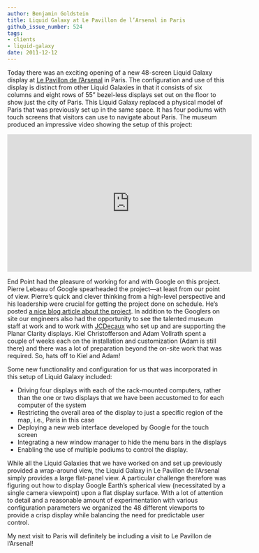 ```yaml
---
author: Benjamin Goldstein
title: Liquid Galaxy at Le Pavillon de l’Arsenal in Paris
github_issue_number: 524
tags:
- clients
- liquid-galaxy
date: 2011-12-12
---
```


Today there was an exciting opening of a new 48-screen Liquid Galaxy display at [Le Pavillon de l’Arsenal](http://www.parismetropole2020.com/evenement/index_en.html) in Paris. The configuration and use of this display is distinct from other Liquid Galaxies in that it consists of six columns and eight rows of 55” bezel-less displays set out on the floor to show just the city of Paris. This Liquid Galaxy replaced a physical model of Paris that was previously set up in the same space. It has four podiums with touch screens that visitors can use to navigate about Paris. The museum produced an impressive video showing the setup of this project:

<iframe allowfullscreen="" frameborder="0" height="315" src="https://www.youtube.com/embed/BP6ZYBTjoXE" width="560"></iframe>

End Point had the pleasure of working for and with Google on this project. Pierre Lebeau of Google spearheaded the project—at least from our point of view. Pierre’s quick and clever thinking from a high-level perspective and his leadership were crucial for getting the project done on schedule. He’s posted [a nice blog article about the project](https://maps.googleblog.com/2011/12/new-view-of-google-earth-on-48-screens.html). In addition to the Googlers on site our engineers also had the opportunity to see the talented museum staff at work and to work with [JCDecaux](https://www.jcdecaux.fr/) who set up and are supporting the Planar Clarity displays. Kiel Christofferson and Adam Vollrath spent a couple of weeks each on the installation and customization (Adam is still there) and there was a lot of preparation beyond the on-site work that was required. So, hats off to Kiel and Adam!

Some new functionality and configuration for us that was incorporated in this setup of Liquid Galaxy included:

- Driving four displays with each of the rack-mounted computers, rather than the one or two displays that we have been accustomed to for each computer of the system
- Restricting the overall area of the display to just a specific region of the map, i.e., Paris in this case
- Deploying a new web interface developed by Google for the touch screen
- Integrating a new window manager to hide the menu bars in the displays
- Enabling the use of multiple podiums to control the display.

While all the Liquid Galaxies that we have worked on and set up previously provided a wrap-around view, the Liquid Galaxy in Le Pavillon de l’Arsenal simply provides a large flat-panel view. A particular challenge therefore was figuring out how to display Google Earth’s spherical view (necessitated by a single camera viewpoint) upon a flat display surface. With a lot of attention to detail and a reasonable amount of experimentation with various configuration parameters we organized the 48 different viewports to provide a crisp display while balancing the need for predictable user control.

My next visit to Paris will definitely be including a visit to Le Pavillon de l’Arsenal!
